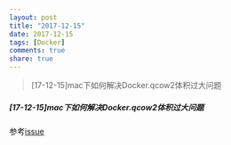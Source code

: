 ```yaml
---
layout: post
title: "2017-12-15"
date: 2017-12-15
tags: [Docker]
comments: true
share: true
---
```


> [17-12-15]mac下如何解决Docker.qcow2体积过大问题

##### [17-12-15]mac下如何解决Docker.qcow2体积过大问题

参考[issue](https://github.com/docker/for-mac/issues/371#issuecomment-242047368)
